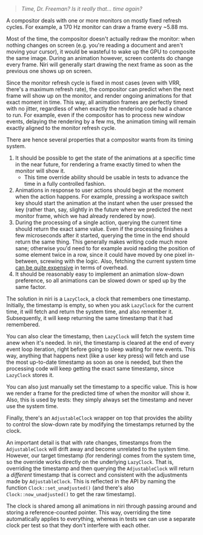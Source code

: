 > *Time, Dr. Freeman? Is it really that... time again?*

A compositor deals with one or more monitors on mostly fixed refresh cycles.
For example, a 170 Hz monitor can draw a frame every ~5.88 ms.

Most of the time, the compositor doesn't actually redraw the monitor: when nothing changes on screen (e.g. you're reading a document and aren't moving your cursor), it would be wasteful to wake up the GPU to composite the same image.
During an animation however, screen contents do change every frame.
Niri will generally start drawing the next frame as soon as the previous one shows up on screen.

Since the monitor refresh cycle is fixed in most cases (even with VRR, there's a maximum refresh rate), the compositor can predict when the next frame will show up on the monitor, and render ongoing animations for that exact moment in time.
This way, all animation frames are perfectly timed with no jitter, regardless of when exactly the rendering code had a chance to run.
For example, even if the compositor has to process new window events, delaying the rendering by a few ms, the animation timing will remain exactly aligned to the monitor refresh cycle.

There are hence several properties that a compositor wants from its timing system.

1.  It should be possible to get the state of the animations at a specific time in the near future, for rendering a frame exactly timed to when the monitor will show it.
    *   This time override ability should be usable in tests to advance the time in a fully controlled fashion.
2.  Animations in response to user actions should begin at the moment when the action happens.
    For example, pressing a workspace switch key should start the animation at the instant when the user pressed the key (rather than, say, slightly in the future where we predicted the next monitor frame, which we had already rendered by now).
3.  During the processing of a single action, querying the current time should return the exact same value.
    Even if the processing finishes a few microseconds after it started, querying the time in the end should return the same thing.
    This generally makes writing code much more sane; otherwise you'd need to for example avoid reading the position of some element twice in a row, since it could have moved by one pixel in-between, screwing with the logic.
    Also, fetching the current system time [can be quite expensive](https://mastodon.online/@YaLTeR/109934977035721850) in terms of overhead.
4.  It should be reasonably easy to implement an animation slow-down preference, so all animations can be slowed down or sped up by the same factor.

The solution in niri is a `LazyClock`, a clock that remembers one timestamp.
Initially, the timestamp is empty, so when you ask `LazyClock` for the current time, it will fetch and return the system time, and also remember it.
Subsequently, it will keep returning the same timestamp that it had remembered.

You can also clear the timestamp, then `LazyClock` will fetch the system time anew when it's needed.
In niri, the timestamp is cleared at the end of every event loop iteration, right before going to sleep waiting for new events.
This way, anything that happens next (like a user key press) will fetch and use the most up-to-date timestamp as soon as one is needed, but then the processing code will keep getting the exact same timestamp, since `LazyClock` stores it.

You can also just manually set the timestamp to a specific value.
This is how we render a frame for the predicted time of when the monitor will show it.
Also, this is used by tests: they simply always set the timestamp and never use the system time.

Finally, there's an `AdjustableClock` wrapper on top that provides the ability to control the slow-down rate by modifying the timestamps returned by the clock.

An important detail is that with rate changes, timestamps from the `AdjustableClock` will drift away and become unrelated to the system time.
However, our target timestamp (for rendering) comes from the system time, so the override works directly on the underlying `LazyClock`.
That is, overriding the timestamp and then querying the `AdjustableClock` will return a *different* timestamp that is correct and consistent with the adjustments made by `AdjustableClock`.
This is reflected in the API by naming the function `Clock::set_unadjusted()` (and there's also `Clock::now_unadjusted()` to get the raw timestamp).

The clock is shared among all animations in niri through passing around and storing a reference-counted pointer.
This way, overriding the time automatically applies to everything, whereas in tests we can use a separate clock per test so that they don't interfere with each other.
